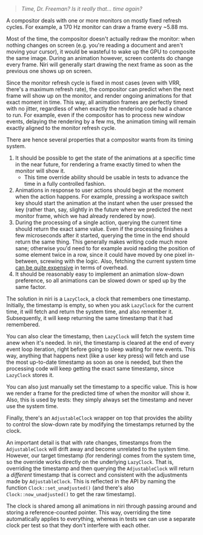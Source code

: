 > *Time, Dr. Freeman? Is it really that... time again?*

A compositor deals with one or more monitors on mostly fixed refresh cycles.
For example, a 170 Hz monitor can draw a frame every ~5.88 ms.

Most of the time, the compositor doesn't actually redraw the monitor: when nothing changes on screen (e.g. you're reading a document and aren't moving your cursor), it would be wasteful to wake up the GPU to composite the same image.
During an animation however, screen contents do change every frame.
Niri will generally start drawing the next frame as soon as the previous one shows up on screen.

Since the monitor refresh cycle is fixed in most cases (even with VRR, there's a maximum refresh rate), the compositor can predict when the next frame will show up on the monitor, and render ongoing animations for that exact moment in time.
This way, all animation frames are perfectly timed with no jitter, regardless of when exactly the rendering code had a chance to run.
For example, even if the compositor has to process new window events, delaying the rendering by a few ms, the animation timing will remain exactly aligned to the monitor refresh cycle.

There are hence several properties that a compositor wants from its timing system.

1.  It should be possible to get the state of the animations at a specific time in the near future, for rendering a frame exactly timed to when the monitor will show it.
    *   This time override ability should be usable in tests to advance the time in a fully controlled fashion.
2.  Animations in response to user actions should begin at the moment when the action happens.
    For example, pressing a workspace switch key should start the animation at the instant when the user pressed the key (rather than, say, slightly in the future where we predicted the next monitor frame, which we had already rendered by now).
3.  During the processing of a single action, querying the current time should return the exact same value.
    Even if the processing finishes a few microseconds after it started, querying the time in the end should return the same thing.
    This generally makes writing code much more sane; otherwise you'd need to for example avoid reading the position of some element twice in a row, since it could have moved by one pixel in-between, screwing with the logic.
    Also, fetching the current system time [can be quite expensive](https://mastodon.online/@YaLTeR/109934977035721850) in terms of overhead.
4.  It should be reasonably easy to implement an animation slow-down preference, so all animations can be slowed down or sped up by the same factor.

The solution in niri is a `LazyClock`, a clock that remembers one timestamp.
Initially, the timestamp is empty, so when you ask `LazyClock` for the current time, it will fetch and return the system time, and also remember it.
Subsequently, it will keep returning the same timestamp that it had remembered.

You can also clear the timestamp, then `LazyClock` will fetch the system time anew when it's needed.
In niri, the timestamp is cleared at the end of every event loop iteration, right before going to sleep waiting for new events.
This way, anything that happens next (like a user key press) will fetch and use the most up-to-date timestamp as soon as one is needed, but then the processing code will keep getting the exact same timestamp, since `LazyClock` stores it.

You can also just manually set the timestamp to a specific value.
This is how we render a frame for the predicted time of when the monitor will show it.
Also, this is used by tests: they simply always set the timestamp and never use the system time.

Finally, there's an `AdjustableClock` wrapper on top that provides the ability to control the slow-down rate by modifying the timestamps returned by the clock.

An important detail is that with rate changes, timestamps from the `AdjustableClock` will drift away and become unrelated to the system time.
However, our target timestamp (for rendering) comes from the system time, so the override works directly on the underlying `LazyClock`.
That is, overriding the timestamp and then querying the `AdjustableClock` will return a *different* timestamp that is correct and consistent with the adjustments made by `AdjustableClock`.
This is reflected in the API by naming the function `Clock::set_unadjusted()` (and there's also `Clock::now_unadjusted()` to get the raw timestamp).

The clock is shared among all animations in niri through passing around and storing a reference-counted pointer.
This way, overriding the time automatically applies to everything, whereas in tests we can use a separate clock per test so that they don't interfere with each other.
